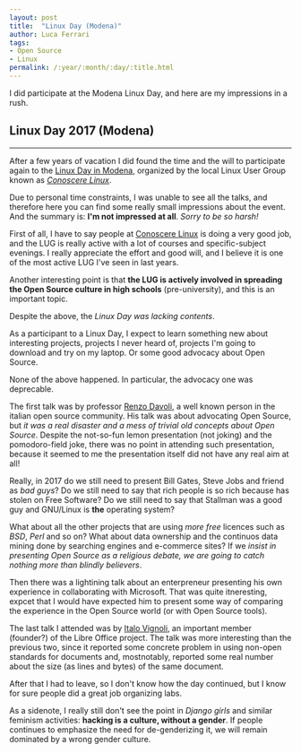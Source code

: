 ```yaml
---
layout: post
title:  "Linux Day (Modena)"
author: Luca Ferrari
tags:
- Open Source
- Linux
permalink: /:year/:month/:day/:title.html
---
```

I did participate at the Modena Linux Day, and here are my impressions in a rush.

## Linux Day 2017 (Modena)
-----

After a few years of vacation I did found the time and the will to participate again to the [Linux Day in Modena](http://linuxday.conoscerelinux.it/), organized by the local Linux User Group known as *[Conoscere Linux](http://conoscerelinux.org/)*.

Due to personal time constraints, I was unable to see all the talks, and therefore here you can find some really small impressions about the event.
And the summary is: **I'm not impressed at all**.
*Sorry to be so harsh!*

First of all, I have to say people at [Conoscere Linux](http://conoscerelinux.org/) is doing a very good job, and the LUG is really active with a lot of courses and specific-subject evenings. I really appreciate the effort and good will, and I believe it is one of the most active LUG I've seen in last years.

Another interesting point is that **the LUG is actively involved in spreading the Open Source culture in high schools** (pre-university), and this is an important topic.

Despite the above, the *Linux Day was lacking contents*.

As a participant to a Linux Day, I expect to learn something new about interesting projects, projects I never heard of, projects I'm going to download and try on my laptop. Or some good advocacy about Open Source.

None of the above happened.
In particular, the advocacy one was deprecable.

The first talk was by professor [Renzo Davoli](http://www.cs.unibo.it/~renzo/), a well known person in the italian open source community.
His talk was about advocating Open Source, but *it was a real disaster and a mess of trivial old concepts about Open Source*.
Despite the not-so-fun lemon presentation (not joking) and the pomodoro-field joke, there was no point in attending such presentation, because it seemed to me the presentation itself did not have any real aim at all!

Really, in 2017 do we still need to present Bill Gates, Steve Jobs and friend as *bad guys*?
Do we still need to say that rich people is so rich because has stolen on Free Software?
Do we still need to say that Stallman was a good guy and GNU/Linux is **the** operating system?

What about all the other projects that are using *more free* licences such as *BSD*, *Perl* and so on?
What about data ownership and the continuos data mining done by searching engines and e-commerce sites?
If we *insist in presenting Open Source as a religious debate, we are going to catch nothing more than blindly believers*.

Then there was a lightining talk about an enterpreneur presenting his own experience in collaborating with Microsoft. That was quite itneresting, expcet that I would have expected him to present some way of comparing the experience in the Open Source world (or with Open Source tools).

The last talk I attended was by [Italo Vignoli](http://www.italovignoli.com/), an important member (founder?) of the Libre Office project.
The talk was more interesting than the previous two, since it reported some concrete problem in using non-open standards for documents and, mostnotably, reported some real number about the size (as lines and bytes) of the same document.

After that I had to leave, so I don't know how the day continued, but I know for sure people did a great job organizing labs.

As a sidenote, I really still don't see the point in *Django girls* and similar feminism activities: **hacking is a culture, without a gender**. If people continues to emphasize the need for de-genderizing it, we will remain dominated by a wrong gender culture.
